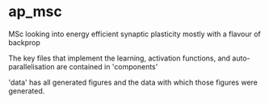 # ap_msc
MSc looking into energy efficient synaptic plasticity mostly with a flavour of backprop 

The key files that implement the learning, activation functions, and auto-parallelisation are contained in 'components'

'data' has all generated figures and the data with which those figures were generated.
